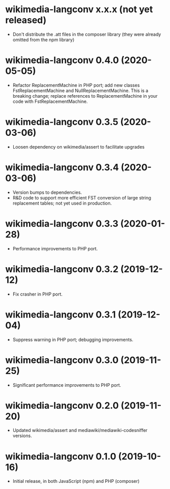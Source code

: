 # wikimedia-langconv x.x.x (not yet released)
* Don't distribute the .att files in the composer library (they were already
  omitted from the npm library)

# wikimedia-langconv 0.4.0 (2020-05-05)
* Refactor ReplacementMachine in PHP port; add new classes
  FstReplacementMachine and NullReplacementMachine.
  This is a breaking change; replace references to ReplacementMachine
  in your code with FstReplacementMachine.

# wikimedia-langconv 0.3.5 (2020-03-06)
* Loosen dependency on wikimedia/assert to facilitate upgrades

# wikimedia-langconv 0.3.4 (2020-03-06)
* Version bumps to dependencies.
* R&D code to support more efficient FST conversion of large string
  replacement tables; not yet used in production.

# wikimedia-langconv 0.3.3 (2020-01-28)
* Performance improvements to PHP port.

# wikimedia-langconv 0.3.2 (2019-12-12)
* Fix crasher in PHP port.

# wikimedia-langconv 0.3.1 (2019-12-04)
* Suppress warning in PHP port; debugging improvements.

# wikimedia-langconv 0.3.0 (2019-11-25)
* Significant performance improvements to PHP port.

# wikimedia-langconv 0.2.0 (2019-11-20)
* Updated wikimedia/assert and mediawiki/mediawiki-codesniffer versions.

# wikimedia-langconv 0.1.0 (2019-10-16)
* Initial release, in both JavaScript (npm) and PHP (composer)
